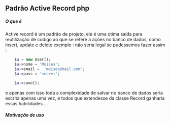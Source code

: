 ## Padrão Active Record php 

##### O que é
 Active record é um padrão de projeto, ele é uma otima saída para reutilização
 de codigo ao que se refere a ações no banco de dados, como insert, update e 
 delete
 exemplo : 
 não seria legal se pudessemos fazer assim :
```php
    $u = new User();
    $u->nome = 'Moises';
    $u->email =  'moises@mail.com';
    $u->pass = 'secret';

    $u->save();
 ```
e apenas com isso toda a complexidade de salvar no banco de dados
seria escrita apenas uma vez, e todos que extendesse da classe Record
ganharia essas habilidades ...
##### Motivação de uso
